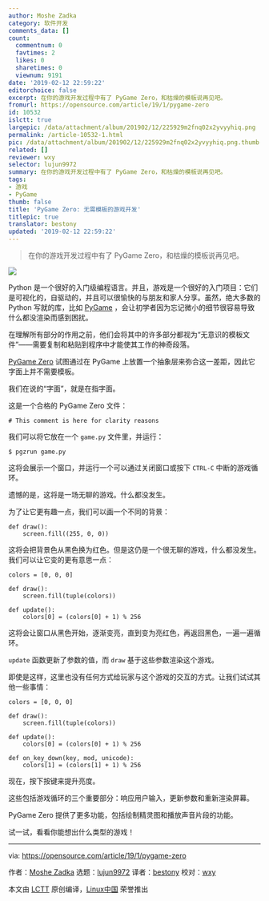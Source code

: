 ```yaml
---
author: Moshe Zadka
category: 软件开发
comments_data: []
count:
  commentnum: 0
  favtimes: 2
  likes: 0
  sharetimes: 0
  viewnum: 9191
date: '2019-02-12 22:59:22'
editorchoice: false
excerpt: 在你的游戏开发过程中有了 PyGame Zero，和枯燥的模板说再见吧。
fromurl: https://opensource.com/article/19/1/pygame-zero
id: 10532
islctt: true
largepic: /data/attachment/album/201902/12/225929m2fnq02x2yvyyhiq.png
permalink: /article-10532-1.html
pic: /data/attachment/album/201902/12/225929m2fnq02x2yvyyhiq.png.thumb.jpg
related: []
reviewer: wxy
selector: lujun9972
summary: 在你的游戏开发过程中有了 PyGame Zero，和枯燥的模板说再见吧。
tags:
- 游戏
- PyGame
thumb: false
title: 'PyGame Zero: 无需模板的游戏开发'
titlepic: true
translator: bestony
updated: '2019-02-12 22:59:22'
---
```



> 
> 在你的游戏开发过程中有了 PyGame Zero，和枯燥的模板说再见吧。
> 
> 
> 


![](/data/attachment/album/201902/12/225929m2fnq02x2yvyyhiq.png)


Python 是一个很好的入门级编程语言。并且，游戏是一个很好的入门项目：它们是可视化的，自驱动的，并且可以很愉快的与朋友和家人分享。虽然，绝大多数的 Python 写就的库，比如 [PyGame](https://www.pygame.org/news) ，会让初学者因为忘记微小的细节很容易导致什么都没渲染而感到困扰。


在理解所有部分的作用之前，他们会将其中的许多部分都视为“无意识的模板文件”——需要复制和粘贴到程序中才能使其工作的神奇段落。


[PyGame Zero](https://pygame-zero.readthedocs.io/en/stable/) 试图通过在 PyGame 上放置一个抽象层来弥合这一差距，因此它字面上并不需要模板。


我们在说的“字面”，就是在指字面。


这是一个合格的 PyGame Zero 文件：



```
# This comment is here for clarity reasons
```

我们可以将它放在一个 `game.py` 文件里，并运行：



```
$ pgzrun game.py
```

这将会展示一个窗口，并运行一个可以通过关闭窗口或按下 `CTRL-C` 中断的游戏循环。


遗憾的是，这将是一场无聊的游戏。什么都没发生。


为了让它更有趣一点，我们可以画一个不同的背景：



```
def draw():
    screen.fill((255, 0, 0))
```

这将会把背景色从黑色换为红色。但是这仍是一个很无聊的游戏，什么都没发生。我们可以让它变的更有意思一点：



```
colors = [0, 0, 0]

def draw():
    screen.fill(tuple(colors))

def update():
    colors[0] = (colors[0] + 1) % 256
```

这将会让窗口从黑色开始，逐渐变亮，直到变为亮红色，再返回黑色，一遍一遍循环。


`update` 函数更新了参数的值，而 `draw` 基于这些参数渲染这个游戏。


即使是这样，这里也没有任何方式给玩家与这个游戏的交互的方式。让我们试试其他一些事情：



```
colors = [0, 0, 0]

def draw():
    screen.fill(tuple(colors))

def update():
    colors[0] = (colors[0] + 1) % 256

def on_key_down(key, mod, unicode):
    colors[1] = (colors[1] + 1) % 256
```

现在，按下按键来提升亮度。


这些包括游戏循环的三个重要部分：响应用户输入，更新参数和重新渲染屏幕。


PyGame Zero 提供了更多功能，包括绘制精灵图和播放声音片段的功能。


试一试，看看你能想出什么类型的游戏！




---


via: <https://opensource.com/article/19/1/pygame-zero>


作者：[Moshe Zadka](https://opensource.com/users/moshez) 选题：[lujun9972](https://github.com/lujun9972) 译者：[bestony](https://github.com/bestony) 校对：[wxy](https://github.com/wxy)


本文由 [LCTT](https://github.com/LCTT/TranslateProject) 原创编译，[Linux中国](https://linux.cn/) 荣誉推出